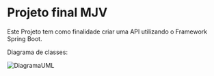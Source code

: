 # Projeto final MJV



Este Projeto tem como finalidade criar uma API utilizando o Framework Spring Boot.



Diagrama de classes:

![DiagramaUML](C:\Users\andre\Documents\workspace-spring-tool-suite-4-4.11.0.RELEASE\Projeto_MJV\img\DiagramaUML.png)
